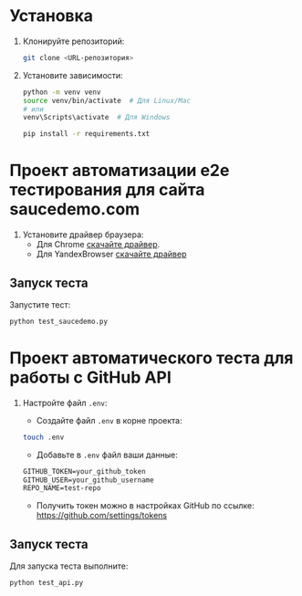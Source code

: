 # Установка

1. Клонируйте репозиторий:
    ```bash
    git clone <URL-репозитория>
    ```

2. Установите зависимости:
    ```bash
    python -m venv venv
    source venv/bin/activate  # Для Linux/Mac
    # или
    venv\Scripts\activate  # Для Windows
   
   pip install -r requirements.txt
   ```

# Проект автоматизации e2e тестирования для сайта saucedemo.com
1. Установите драйвер браузера:
    - Для Chrome [скачайте драйвер](https://chromedriver.chromium.org/downloads).
    - Для YandexBrowser [скачайте драйвер](https://github.com/yandex/YandexDriver/releases/tag/v24.7.0-stable)

## Запуск теста

Запустите тест:
```bash
python test_saucedemo.py
```
# Проект автоматического теста для работы с GitHub API
1. Настройте файл `.env`:
    - Создайте файл `.env` в корне проекта:
    ```bash
    touch .env
    ```
    - Добавьте в `.env` файл ваши данные:
    ```txt
    GITHUB_TOKEN=your_github_token
    GITHUB_USER=your_github_username
    REPO_NAME=test-repo
    ```

    - Получить токен можно в настройках GitHub по ссылке: https://github.com/settings/tokens

## Запуск теста

Для запуска теста выполните:
```bash
python test_api.py